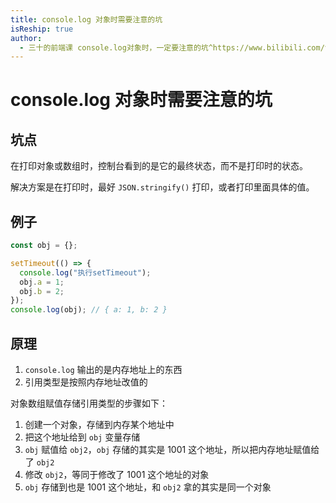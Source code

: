 ```yaml
---
title: console.log 对象时需要注意的坑
isReship: true
author:
  - 三十的前端课 console.log对象时，一定要注意的坑^https://www.bilibili.com/video/BV1XdxxeQE3s/
---
```


# console.log 对象时需要注意的坑

## 坑点

在打印对象或数组时，控制台看到的是它的最终状态，而不是打印时的状态。

解决方案是在打印时，最好 `JSON.stringify()` 打印，或者打印里面具体的值。

## 例子

```js
const obj = {};

setTimeout(() => {
  console.log("执行setTimeout");
  obj.a = 1;
  obj.b = 2;
});
console.log(obj); // { a: 1, b: 2 }
```

## 原理

1. `console.log` 输出的是内存地址上的东西
2. 引用类型是按照内存地址改值的

对象数组赋值存储引用类型的步骤如下：

1. 创建一个对象，存储到内存某个地址中
2. 把这个地址给到 `obj` 变量存储
3. `obj` 赋值给 `obj2`，`obj` 存储的其实是 1001 这个地址，所以把内存地址赋值给了 `obj2`
4. 修改 `obj2`，等同于修改了 1001 这个地址的对象
5. `obj` 存储到也是 1001 这个地址，和 `obj2` 拿的其实是同一个对象
